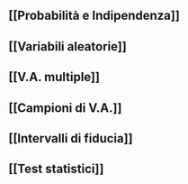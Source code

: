 ## [[Probabilità e Indipendenza]]
## [[Variabili aleatorie]]

## [[V.A. multiple]]

## [[Campioni di V.A.]]

## [[Intervalli di fiducia]]
## [[Test statistici]]